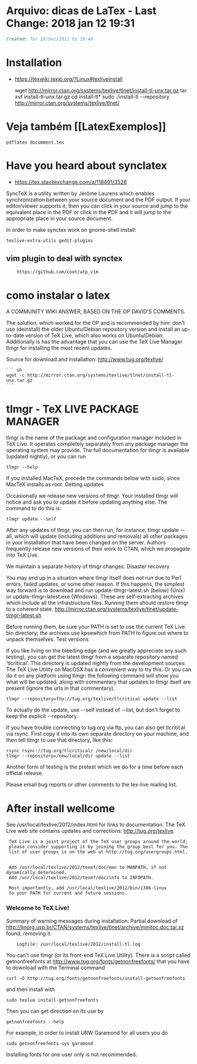 # Arquivo: dicas de LaTex - Last Change: 2018 jan 12 19:31

``` markdown
Created: Ter 18/Dez/2012 hs 19:48
```

# Installation
+ https://texwiki.texjp.org/?Linux#texliveinstall

    wget http://mirror.ctan.org/systems/texlive/tlnet/install-tl-unx.tar.gz
    tar xvf install-tl-unx.tar.gz
    cd install-tl*
    sudo ./install-tl --repository http://mirror.ctan.org/systems/texlive/tlnet/


# Veja também [[LatexExemplos]]

    pdflatex documment.tex

# Have you heard about synclatex
+ https://tex.stackexchange.com/a/118491/3528

SyncTeX is a utility written by Jérôme Laurens which enables synchronization
between your source document and the PDF output. If your editor/viewer
supports it, then you can click in your source and jump to the equivalent
place in the PDF or click in the PDF and it will jump to the appropriate place
in your source document.

In order to make synctex work on gnome-shell install:

    texlive-extra-utils gedit-plugins

## vim plugin to deal with synctex

		https://github.com/coot/atp_vim

# como instalar o latex

A COMMUNITY WIKI ANSWER, BASED ON THE OP DAVID'S COMMENTS.

The solution, which worked for the OP and is recommended by him: don't use
(deinstall) the older Ubuntu/Debian repository version and install an
up-to-date version of TeX Live, which also works on Ubuntu/Debian. Additionally
is has the advantage that you can use the TeX Live Manager tlmgr for installing
the most recent updates.

Source for download and installation: http://www.tug.org/texlive/

	``` sh
	wget -c http://mirror.ctan.org/systems/texlive/tlnet/install-tl-unx.tar.gz
	```

# tlmgr - TeX LIVE PACKAGE MANAGER

tlmgr is the name of the package and configuration manager included in TeX
Live. It operates completely separately from any package manager the operating
system may provide. The full documentation for tlmgr is available (updated nightly),
or you can run

    tlmgr --help

If you installed MacTeX, precede the commands below with sudo, since MacTeX installs as root.
Getting updates

Occasionally we release new versions of tlmgr. Your installed tlmgr will notice
and ask you to update it before updating anything else. The command to do this
is:

    tlmgr update --self

After any updates of tlmgr, you can then run, for instance, tlmgr update --all,
which will update (including additions and removals) all other packages in your
installation that have been changed on the server. Authors frequently release
new versions of their work to CTAN, which we propagate into TeX Live.

We maintain a separate history of tlmgr changes.
Disaster recovery

You may end up in a situation where tlmgr itself does not run due to Perl
errors, failed updates, or some other reason. If this happens, the simplest way
forward is to download and run update-tlmgr-latest.sh (below) (Unix) or
update-tlmgr-latest.exe (Windows). These are self-extracting archives which
include all the infrastructure files. Running them should restore tlmgr to
a coherent state.   http://mirror.ctan.org/systems/texlive/tlnet/update-tlmgr-latest.sh

Before running them, be sure your PATH is set to use the current TeX Live bin
directory; the archives use kpsewhich from PATH to figure out where to unpack
themselves.  Test versions

If you like living on the bleeding edge (and we greatly appreciate any such
testing), you can get the latest tlmgr from a separate repository named
‘tlcritical’. This directory is updated nightly from the development sources.
The TeX Live Utility on MacOSX has a convenient way to try this. Or you can do
it on any platform using tlmgr: the following command will show you what will
be updated, along with commentary that updates to tlmgr itself are present
(ignore the urls in that commentary).

    tlmgr --repository=ftp://tug.org/texlive/tlcritical update --list

To actually do the update, use --self instead of --list, but don't forget to
keep the explicit --repository.

If you have trouble connecting to tug.org via ftp, you can also get tlcritical
via rsync. First copy it into its own separate directory on your machine, and
then tell tlmgr to use that directory, like this:

    rsync rsync://tug.org/tlcritical/ /new/local/dir
    tlmgr --repository=/new/local/dir update --list

Another form of testing is the pretest which we do for a time before each official release.

Please email bug reports or other comments to the tex-live mailing list.

# After install wellcome


See
     /usr/local/texlive/2012/index.html
     for links to documentation.  The TeX Live web site
     contains updates and corrections: http://tug.org/texlive.

     TeX Live is a joint project of the TeX user groups around the world;
     please consider supporting it by joining the group best for you. The
     list of user groups is on the web at http://tug.org/usergroups.html.


     Add /usr/local/texlive/2012/texmf/doc/man to MANPATH, if not dynamically determined.
     Add /usr/local/texlive/2012/texmf/doc/info to INFOPATH.

     Most importantly, add /usr/local/texlive/2012/bin/i386-linux
     to your PATH for current and future sessions.

 ### Welcome to TeX Live!

 Summary of warning messages during installation:
   Partial download of http://linorg.usp.br/CTAN/systems/texlive/tlnet/archive/minitoc.doc.tar.xz found, removing it.

		Logfile: /usr/local/texlive/2012/install-tl.log



You can't use tlmgr (or its front-end TeX Live Utility). There is a script
called getnonfreefonts at http://www.tug.org/fonts/getnonfreefonts/ that you
have to download with the Terminal command

    curl -O http://tug.org/fonts/getnonfreefonts/install-getnonfreefonts

and then install with

    sudo texlua install-getnonfreefonts

Then you can get direction on its use by

    getnonfreefonts --help

For example, in order to install URW Garamond for all users you do

    sudo getnonfreefonts-sys garamond

Installing fonts for one user only is not recommended.

